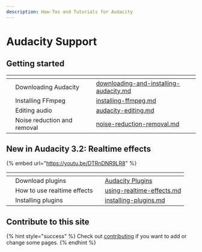 ```yaml
---
description: How-Tos and Tutorials for Audacity
---
```


# Audacity Support

## Getting started

<table data-view="cards"><thead><tr><th></th><th></th><th></th><th data-hidden data-card-target data-type="content-ref"></th></tr></thead><tbody><tr><td></td><td>Downloading Audacity</td><td></td><td><a href="basics/downloading-and-installing-audacity.md">downloading-and-installing-audacity.md</a></td></tr><tr><td></td><td>Installing FFmpeg</td><td></td><td><a href="basics/downloading-and-installing-audacity/installing-ffmpeg.md">installing-ffmpeg.md</a></td></tr><tr><td></td><td>Editing audio</td><td></td><td><a href="basics/audacity-editing.md">audacity-editing.md</a></td></tr><tr><td></td><td>Noise reduction and removal</td><td></td><td><a href="repairing-audio/noise-reduction-removal.md">noise-reduction-removal.md</a></td></tr></tbody></table>

## New in Audacity 3.2: Realtime effects

{% embed url="https://youtu.be/DTRnDNR9LR8" %}

<table data-view="cards"><thead><tr><th></th><th></th><th></th><th data-hidden data-card-target data-type="content-ref"></th></tr></thead><tbody><tr><td></td><td>Download plugins</td><td></td><td><a href="https://app.gitbook.com/o/-MhmG2mhIIHTtQPuHV_k/s/klCVENFte0GRy5IqVz0W/">Audacity Plugins</a></td></tr><tr><td></td><td>How to use realtime effects</td><td></td><td><a href="audio-editing/using-realtime-effects.md">using-realtime-effects.md</a></td></tr><tr><td></td><td>Installing plugins</td><td></td><td><a href="basics/installing-plugins.md">installing-plugins.md</a></td></tr></tbody></table>

## Contribute to this site

{% hint style="success" %}
Check out [contributing](community/contributing/ "mention") if you want to add or change some pages.
{% endhint %}
